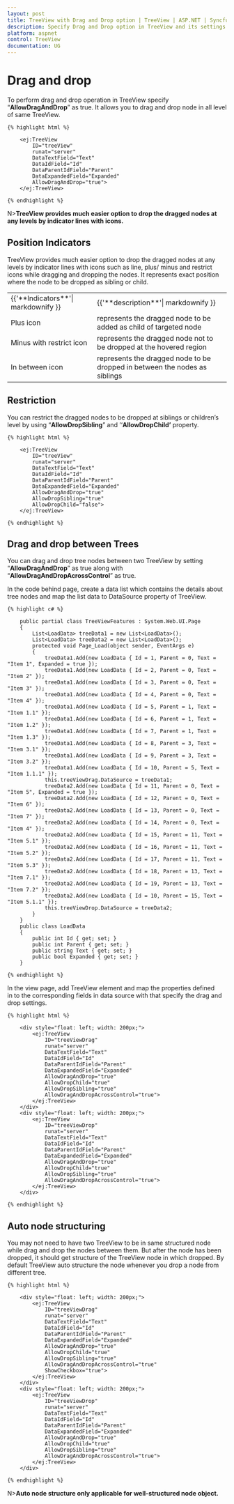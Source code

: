 ```yaml
---
layout: post
title: TreeView with Drag and Drop option | TreeView | ASP.NET | Syncfusion
description: Specify Drag and Drop option in TreeView and its settings
platform: aspnet
control: TreeView
documentation: UG
---
```


# Drag and drop 

To perform drag and drop operation in TreeView specify “**AllowDragAndDrop**” as true. It allows you to drag and drop node in all level of same TreeView.
    
    {% highlight html %}
    
        <ej:TreeView
            ID="treeView"
            runat="server"
            DataTextField="Text"
            DataIdField="Id"
            DataParentIdField="Parent"
            DataExpandedField="Expanded"
            AllowDragAndDrop="true">
        </ej:TreeView>
        
    {% endhighlight %}
    
N>**TreeView provides much easier option to drop the dragged nodes at any levels by indicator lines with icons.**

## Position Indicators

TreeView provides much easier option to drop the dragged nodes at any levels by indicator lines with icons such as line, plus/ minus and restrict icons while dragging and dropping the nodes. It represents exact position where the node to be dropped as sibling or child.

<table>
<tr>
<td>
    {{'**Indicators**'| markdownify }}
</td>
<td>
    {{'**description**'| markdownify }}
</td>
</tr>
<tr>
<td>
Plus icon
</td>
<td>
represents the dragged node to be added as child of targeted node
</td>
</tr>
<tr>
<td>
Minus with restrict icon
</td>
<td>
represents the dragged node not to be dropped at the hovered region
</td>
</tr>
<tr>
<td>
In between icon
</td>
<td>
represents the dragged node to be dropped in between the nodes as siblings
</td>
</tr>
</table>

## Restriction

You can restrict the dragged nodes to be dropped at siblings or children’s level by using “**AllowDropSibling**” and ’‘**AllowDropChild’** property.
    
    {% highlight html %}
    
        <ej:TreeView
            ID="treeView"
            runat="server"
            DataTextField="Text"
            DataIdField="Id"
            DataParentIdField="Parent"
            DataExpandedField="Expanded"
            AllowDragAndDrop="true"
            AllowDropSibling="true"
            AllowDropChild="false">
        </ej:TreeView>
        
    {% endhighlight %}
    
## Drag and drop between Trees

You can drag and drop tree nodes between two TreeView by setting “**AllowDragAndDrop**” as true along with “**AllowDragAndDropAcrossControl**” as true.

In the code behind page, create a data list which contains the details about tree nodes and map the list data to DataSource property of TreeView.
    
    {% highlight c# %}
    
        public partial class TreeViewFeatures : System.Web.UI.Page
        {
            List<LoadData> treeData1 = new List<LoadData>();
            List<LoadData> treeData2 = new List<LoadData>();
            protected void Page_Load(object sender, EventArgs e)
            {
                treeData1.Add(new LoadData { Id = 1, Parent = 0, Text = "Item 1", Expanded = true });
                treeData1.Add(new LoadData { Id = 2, Parent = 0, Text = "Item 2" });
                treeData1.Add(new LoadData { Id = 3, Parent = 0, Text = "Item 3" });
                treeData1.Add(new LoadData { Id = 4, Parent = 0, Text = "Item 4" });
                treeData1.Add(new LoadData { Id = 5, Parent = 1, Text = "Item 1.1" });
                treeData1.Add(new LoadData { Id = 6, Parent = 1, Text = "Item 1.2" });
                treeData1.Add(new LoadData { Id = 7, Parent = 1, Text = "Item 1.3" });
                treeData1.Add(new LoadData { Id = 8, Parent = 3, Text = "Item 3.1" });
                treeData1.Add(new LoadData { Id = 9, Parent = 3, Text = "Item 3.2" });
                treeData1.Add(new LoadData { Id = 10, Parent = 5, Text = "Item 1.1.1" });
                this.treeViewDrag.DataSource = treeData1;
                treeData2.Add(new LoadData { Id = 11, Parent = 0, Text = "Item 5", Expanded = true });
                treeData2.Add(new LoadData { Id = 12, Parent = 0, Text = "Item 6" });
                treeData2.Add(new LoadData { Id = 13, Parent = 0, Text = "Item 7" });
                treeData2.Add(new LoadData { Id = 14, Parent = 0, Text = "Item 4" });
                treeData2.Add(new LoadData { Id = 15, Parent = 11, Text = "Item 5.1" });
                treeData2.Add(new LoadData { Id = 16, Parent = 11, Text = "Item 5.2" });
                treeData2.Add(new LoadData { Id = 17, Parent = 11, Text = "Item 5.3" });
                treeData2.Add(new LoadData { Id = 18, Parent = 13, Text = "Item 7.1" });
                treeData2.Add(new LoadData { Id = 19, Parent = 13, Text = "Item 7.2" });
                treeData2.Add(new LoadData { Id = 10, Parent = 15, Text = "Item 5.1.1" });
                this.treeViewDrop.DataSource = treeData2;
            }
        }
        public class LoadData
        {
            public int Id { get; set; }
            public int Parent { get; set; }
            public string Text { get; set; }
            public bool Expanded { get; set; }
        }
        
    {% endhighlight %}
    
In the view page, add TreeView element and map the properties defined in to the corresponding fields in data source with that specify the drag and drop settings.
    
    {% highlight html %}
    
        <div style="float: left; width: 200px;">
            <ej:TreeView
                ID="treeViewDrag"
                runat="server"
                DataTextField="Text"
                DataIdField="Id"
                DataParentIdField="Parent"
                DataExpandedField="Expanded"
                AllowDragAndDrop="true"
                AllowDropChild="true"
                AllowDropSibling="true"
                AllowDragAndDropAcrossControl="true">
            </ej:TreeView>
        </div>
        <div style="float: left; width: 200px;">
            <ej:TreeView
                ID="treeViewDrop"
                runat="server"
                DataTextField="Text"
                DataIdField="Id"
                DataParentIdField="Parent"
                DataExpandedField="Expanded"
                AllowDragAndDrop="true"
                AllowDropChild="true"
                AllowDropSibling="true"
                AllowDragAndDropAcrossControl="true">
            </ej:TreeView>
        </div>
        
    {% endhighlight %}
    
## Auto node structuring

You may not need to have two TreeView to be in same structured node while drag and drop the nodes between them. But after the node has been dropped, it should get structure of the TreeView node in which dropped. By default TreeView auto structure the node whenever you drop a node from different tree.
    
    {% highlight html %}
    
        <div style="float: left; width: 200px;">
            <ej:TreeView
                ID="treeViewDrag"
                runat="server"
                DataTextField="Text"
                DataIdField="Id"
                DataParentIdField="Parent"
                DataExpandedField="Expanded"
                AllowDragAndDrop="true"
                AllowDropChild="true"
                AllowDropSibling="true"
                AllowDragAndDropAcrossControl="true" 
                ShowCheckbox="true">
            </ej:TreeView>
        </div>
        <div style="float: left; width: 200px;">
            <ej:TreeView
                ID="treeViewDrop"
                runat="server"
                DataTextField="Text"
                DataIdField="Id"
                DataParentIdField="Parent"
                DataExpandedField="Expanded"
                AllowDragAndDrop="true"
                AllowDropChild="true"
                AllowDropSibling="true"
                AllowDragAndDropAcrossControl="true">
            </ej:TreeView>
        </div>
        
    {% endhighlight %}
    
N>**Auto node structure only applicable for well-structured node object.**



